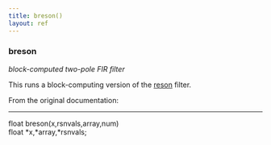 ```yaml
---
title: breson()
layout: ref
---
```


### breson

*block-computed two-pole FIR filter*  
  
This runs a block-computing version of the [reson](reson.html) filter.

From the original documentation:

-----

float breson(x,rsnvals,array,num)  
float \*x,\*array,\*rsnvals;

